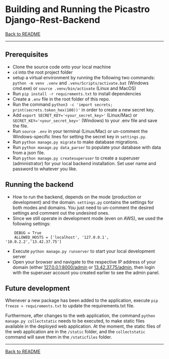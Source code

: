 # Building and Running the Picastro Django-Rest-Backend

[Back to README](../README.md)

---

## Prerequisites
 
- Clone the source code onto your local machine
- `cd` into the root project folder
- setup a virtual environment by running the following two commands: `python -m venv .venv` and `.venv/Scripts/activate.bat` (Windows cmd.exe) or `source .venv/bin/activate` (Linux and MacOS)
- Run `pip install -r requirements.txt` to install dependencies
- Create a `.env` file in the root folder of this repo.
- Run the command `python3 -c 'import secrets; print(secrets.token_hex(100))'` in order to create a new secret key.
- Add `export SECRET_KEY='<your_secret_key>'` (Linux/Mac) or `SECRET_KEY='<your_secret_key>'` (Windows) to your .env file and save the file.
- Run `source .env` in your terminal (Linux/Mac) or un-comment the Windows-specific lines for setting the secret key in `settings.py`.
- Run `python manage.py migrate` to make database migrations.
- Run `python manage.py data_parser` to populate your database with data from a json file.
- Run `python manage.py createsuperuser` to create a superuser (administrator) for your local backend installation. Set user name and password to whatever you like.


## Running the backend
- How to run the backend, depends on the mode (production or development) and the domain. `settings.py` contains the settings for both modes and domains. You just need to un-comment the desired settings and comment out the undesired ones.
- Since we still operate in development mode (even on AWS), we used the following settings:
```
    DEBUG = True
    ALLOWED_HOSTS = ['localhost', '127.0.0.1', '10.0.2.2','13.42.37.75']
```
- Execute `python manage.py runserver` to start your local development server
- Open your browser and navigate to the respective IP address of your domain (either [127.0.0.1:8000/admin](127.0.0.1:8000/admin) or [13.42.37.75/admin](13.42.37.75/admin), then login with the superuser account you created earlier to see the admin panel.


## Future development

Whenever a new package has been added to the application, execute `pip freeze > requirements.txt` to update the requirements.txt file.

Furthermore, after changes to the web application, the command `python manage.py collectstatic` needs to be executed, to make static files available in the deployed web application. At the moment, the static files of the web application are in the `/static` folder, and the `collectstatic` command will save them in the `/staticfiles` folder.


---
[Back to README](../README.md)